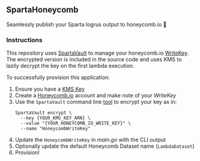 ## SpartaHoneycomb

Seamlessly publish your Sparta logrus output to honeycomb.io 🐝

### Instructions

This repository uses [SpartaVault](https://github.com/mweagle/SpartaVault)
to manage your honeycomb.io [WriteKey](https://honeycomb.io/docs/reference/api/).
The encrypted version is included in the source code and uses KMS to lazily
decrypt the key on the first lambda execution.

To successfully provision this application:
  1. Ensure you have a [KMS Key](https://aws.amazon.com/kms/)
  1. Create a [Honeycomb.io](https://honeycomb.io) account and make note of your *WriteKey*
  1. Use the `SpartaVault` command line [tool](https://github.com/mweagle/SpartaVault#usage)
    to encrypt your key as in: 
      ```
      SpartaVault encrypt \
        --key {YOUR_KMS_KEY_ARN} \
        --value "{YOUR_HONEYCOMB_IO_WRITE_KEY}" \
        --name "HoneycombWriteKey"
      ```
  1. Update the `HoneycombWriteKey` in _main.go_ with the CLI output
  1. Optionally update the default Honeycomb Dataset name (`LambdaDataset`)
  1. Provision!

